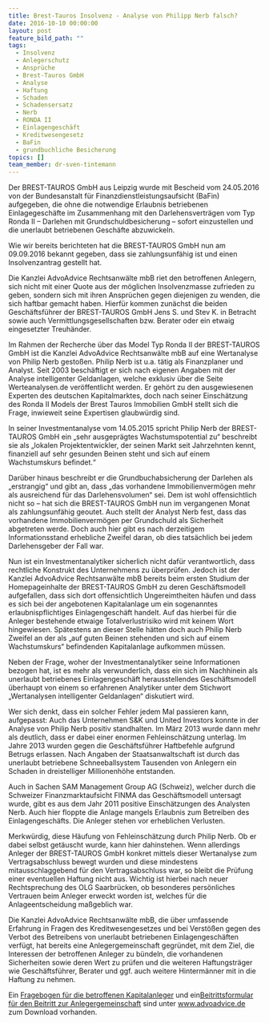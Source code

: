 ```yaml
---
title: Brest-Tauros Insolvenz - Analyse von Philipp Nerb falsch?
date: 2016-10-10 00:00:00
layout: post
feature_bild_path: ""
tags:
  - Insolvenz
  - Anlegerschutz
  - Ansprüche
  - Brest-Tauros GmbH
  - Analyse
  - Haftung
  - Schaden
  - Schadensersatz
  - Nerb
  - RONDA II
  - Einlagengeschäft
  - Kreditwesengesetz
  - BaFin
  - grundbuchliche Besicherung
topics: []
team_member: dr-sven-tintemann
---
```



Der BREST-TAUROS GmbH aus Leipzig wurde mit Bescheid vom 24.05.2016 von der Bundesanstalt für Finanzdienstleistungsaufsicht (BaFin) aufgegeben, die ohne die notwendige Erlaubnis betriebenen Einlagegeschäfte im Zusammenhang mit den Darlehensverträgen vom Typ Ronda II – Darlehen mit Grundschuldbesicherung – sofort einzustellen und die unerlaubt betriebenen Geschäfte abzuwickeln.

Wie wir bereits berichteten hat die BREST-TAUROS GmbH nun am 09.09.2016 bekannt gegeben, dass sie zahlungsunfähig ist und einen Insolvenzantrag gestellt hat.

Die Kanzlei AdvoAdvice Rechtsanwälte mbB riet den betroffenen Anlegern, sich nicht mit einer Quote aus der möglichen Insolvenzmasse zufrieden zu geben, sondern sich mit ihren Ansprüchen gegen diejenigen zu wenden, die sich haftbar gemacht haben. Hierfür kommen zunächst die beiden Geschäftsführer der BREST-TAUROS GmbH Jens S. und Stev K. in Betracht sowie auch Vermittlungsgesellschaften bzw. Berater oder ein etwaig eingesetzter Treuhänder.

Im Rahmen der Recherche über das Model Typ Ronda II der BREST-TAUROS GmbH ist die Kanzlei AdvoAdvice Rechtsanwälte mbB auf eine Wertanalyse von Philip Nerb gestoßen. Philip Nerb ist u.a. tätig als Finanzplaner und Analyst. Seit 2003 beschäftigt er sich nach eigenen Angaben mit der Analyse intelligenter Geldanlagen, welche exklusiv über die Seite Werteanalysen.de veröffentlicht werden. Er gehört zu den ausgewiesenen Experten des deutschen Kapitalmarktes, doch nach seiner Einschätzung des Ronda II Models der Brest Tauros Immobilien GmbH stellt sich die Frage, inwieweit seine Expertisen glaubwürdig sind.

In seiner Investmentanalyse vom 14.05.2015 spricht Philip Nerb der BREST-TAUROS GmbH ein „sehr ausgeprägtes Wachstumspotential zu“ beschreibt sie als „lokalen Projektentwickler, der seinen Markt seit Jahrzehnten kennt, finanziell auf sehr gesunden Beinen steht und sich auf einem Wachstumskurs befindet.“

Darüber hinaus beschreibt er die Grundbuchabsicherung der Darlehen als „erstrangig“ und gibt an, dass „das vorhandene Immobilienvermögen mehr als ausreichend für das Darlehensvolumen“ sei. Dem ist wohl offensichtlich nicht so – hat sich die BREST-TAUROS GmbH nun im vergangenen Monat als zahlungsunfähig geoutet. Auch stellt der Analyst Nerb fest, dass das vorhandene Immobilienvermögen per Grundschuld als Sicherheit abgetreten werde. Doch auch hier gibt es nach derzeitigem Informationsstand erhebliche Zweifel daran, ob dies tatsächlich bei jedem Darlehensgeber der Fall war.

Nun ist ein Investmentanalytiker sicherlich nicht dafür verantwortlich, dass rechtliche Konstrukt des Unternehmens zu überprüfen. Jedoch ist der Kanzlei AdvoAdvice Rechtsanwälte mbB bereits beim ersten Studium der Homepageinhalte der BREST-TAUROS GmbH zu deren Geschäftsmodell aufgefallen, dass sich dort offensichtlich Ungereimtheiten häufen und dass es sich bei der angebotenen Kapitalanlage um ein sogenanntes erlaubnispflichtiges Einlagengeschäft handelt. Auf das hierbei für die Anleger bestehende etwaige Totalverlustrisiko wird mit keinem Wort hingewiesen. Spätestens an dieser Stelle hätten doch auch Philip Nerb Zweifel an der als „auf guten Beinen stehenden und sich auf einem Wachstumskurs“ befindenden Kapitalanlage aufkommen müssen.

Neben der Frage, woher der Investmentanalytiker seine Informationen bezogen hat, ist es mehr als verwunderlich, dass ein sich im Nachhinein als unerlaubt betriebenes Einlagengeschäft herausstellendes Geschäftsmodell überhaupt von einem so erfahrenen Analytiker unter dem Stichwort „Wertanalysen intelligenter Geldanlagen“ diskutiert wird.

Wer sich denkt, dass ein solcher Fehler jedem Mal passieren kann, aufgepasst: Auch das Unternehmen S&K und United Investors konnte in der Analyse von Philip Nerb positiv standhalten. Im März 2013 wurde dann mehr als deutlich, dass er dabei einer enormen Fehleinschätzung unterlag. Im Jahre 2013 wurden gegen die Geschäftsführer Haftbefehle aufgrund Betrugs erlassen. Nach Angaben der Staatsanwaltschaft ist durch das unerlaubt betriebene Schneeballsystem Tausenden von Anlegern ein Schaden in dreistelliger Millionenhöhe entstanden.

Auch in Sachen SAM Management Group AG (Schweiz), welcher durch die Schweizer Finanzmarktaufsicht FINMA das Geschäftsmodell untersagt wurde, gibt es aus dem Jahr 2011 positive Einschätzungen des Analysten Nerb. Auch hier floppte die Anlage mangels Erlaubnis zum Betreiben des Einlagengeschäfts. Die Anleger stehen vor erheblichen Verlusten.

Merkwürdig, diese Häufung von Fehleinschätzung durch Philip Nerb. Ob er dabei selbst getäuscht wurde, kann hier dahinstehen. Wenn allerdings Anleger der BREST-TAUROS GmbH konkret mittels dieser Wertanalyse zum Vertragsabschluss bewegt wurden und diese mindestens mitausschlaggebend für den Vertragsabschluss war, so bleibt die Prüfung einer eventuellen Haftung nicht aus. Wichtig ist hierbei nach neuer Rechtsprechung des OLG Saarbrücken, ob besonderes persönliches Vertrauen beim Anleger erweckt worden ist, welches für die Anlageentscheidung maßgeblich war.

Die Kanzlei AdvoAdvice Rechtsanwälte mbB, die über umfassende Erfahrung in Fragen des Kreditwesengesetzes und bei Verstößen gegen des Verbot des Betreibens von unerlaubt betriebenen Einlagengeschäften verfügt, hat bereits eine Anlegergemeinschaft gegründet, mit dem Ziel, die Interessen der betroffenen Anleger zu bündeln, die vorhandenen Sicherheiten sowie deren Wert zu prüfen und die weiteren Haftungsträger wie Geschäftsführer, Berater und ggf. auch weitere Hintermänner mit in die Haftung zu nehmen.

Ein [Fragebogen für die betroffenen Kapitalanleger](/uploads/fragebogen-brest-tauros.pdf) und ein[Beitrittsformular für den Beitritt zur Anlegergemeinschaft](/uploads/anmeldeformular-zur-geschadigtengemeinschaft---brest-tauros.pdf) sind unter www.advoadvice.de zum Download vorhanden.